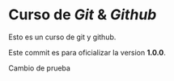 # Curso de _Git_ & _Github_

Esto es un curso de git y github.

Este commit es para oficializar la version **1.0.0**.

Cambio de prueba
